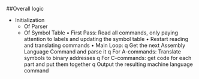 ##Overall logic
- Initialization
  - Of Parser
  - Of Symbol Table
• First Pass: Read all commands, only paying attention to labels and
updating the symbol table
• Restart reading and translating commands
• Main Loop:
q Get the next Assembly Language Command and parse it
q For A-commands: Translate symbols to binary addresses
q For C-commands: get code for each part and put them together
q Output the resulting machine language command
